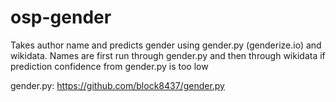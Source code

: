 # osp-gender
Takes author name and predicts gender using gender.py (genderize.io) and wikidata.
Names are first run through gender.py and then through wikidata if prediction confidence from gender.py is too low

gender.py: https://github.com/block8437/gender.py
